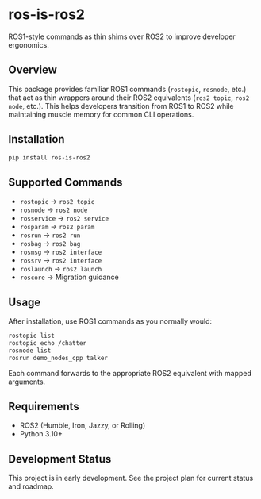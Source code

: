 # ros-is-ros2

ROS1-style commands as thin shims over ROS2 to improve developer ergonomics.

## Overview

This package provides familiar ROS1 commands (`rostopic`, `rosnode`, etc.) that act as thin wrappers around their ROS2 equivalents (`ros2 topic`, `ros2 node`, etc.). This helps developers transition from ROS1 to ROS2 while maintaining muscle memory for common CLI operations.

## Installation

```bash
pip install ros-is-ros2
```

## Supported Commands

- `rostopic` → `ros2 topic`
- `rosnode` → `ros2 node`
- `rosservice` → `ros2 service`
- `rosparam` → `ros2 param`
- `rosrun` → `ros2 run`
- `rosbag` → `ros2 bag`
- `rosmsg` → `ros2 interface`
- `rossrv` → `ros2 interface`
- `roslaunch` → `ros2 launch`
- `roscore` → Migration guidance

## Usage

After installation, use ROS1 commands as you normally would:

```bash
rostopic list
rostopic echo /chatter
rosnode list
rosrun demo_nodes_cpp talker
```

Each command forwards to the appropriate ROS2 equivalent with mapped arguments.

## Requirements

- ROS2 (Humble, Iron, Jazzy, or Rolling)
- Python 3.10+

## Development Status

This project is in early development. See the project plan for current status and roadmap.

